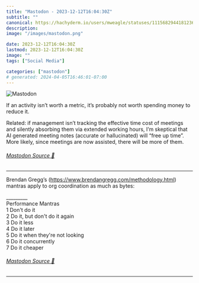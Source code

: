 ```yaml
---
title: "Mastodon - 2023-12-12T16:04:30Z"
subtitle: ""
canonical: https://hachyderm.io/users/mweagle/statuses/111568294418123611
description:
image: "/images/mastodon.png"

date: 2023-12-12T16:04:30Z
lastmod: 2023-12-12T16:04:30Z
image: ""
tags: ["Social Media"]

categories: ["mastodon"]
# generated: 2024-04-05T16:46:01-07:00
---
```

![Mastodon](/images/mastodon.png)

<p>If an activity isn’t worth a metric, it’s probably not worth spending money to reduce it. </p><p>Related: if management isn’t tracking the effective time cost of meetings and silently absorbing them via extended working hours, I’m skeptical that AI generated meeting notes (accurate or hallucinated) will “free up time”. More likely, since meetings are now assisted, there will be more of them.</p>


###### [Mastodon Source 🐘](https://hachyderm.io/@mweagle/111568294418123611)

___

<p>Brendan Gregg’s (<a href="https://www.brendangregg.com/methodology.html" target="_blank" rel="nofollow noopener noreferrer" translate="no"><span class="invisible">https://www.</span><span class="ellipsis">brendangregg.com/methodology.h</span><span class="invisible">tml</span></a>) mantras apply to org coordination as much as bytes:</p><p>_________<br />Performance Mantras<br />	1	Don&#39;t do it<br />	2	Do it, but don&#39;t do it again<br />	3	Do it less<br />	4	Do it later<br />	5	Do it when they&#39;re not looking<br />	6	Do it concurrently<br />	7	Do it cheaper</p>


###### [Mastodon Source 🐘](https://hachyderm.io/@mweagle/111568307888826550)

___
